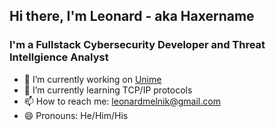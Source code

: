 
## Hi there, I'm Leonard - aka Haxername
###  I'm a Fullstack Cybersecurity Developer and Threat Intellgience Analyst

- 🔭 I’m currently working on [Unime](https://unime.io)
- 🌱 I’m currently learning TCP/IP protocols
- 📫 How to reach me: leonardmelnik@gmail.com
- 😄 Pronouns: He/Him/His
